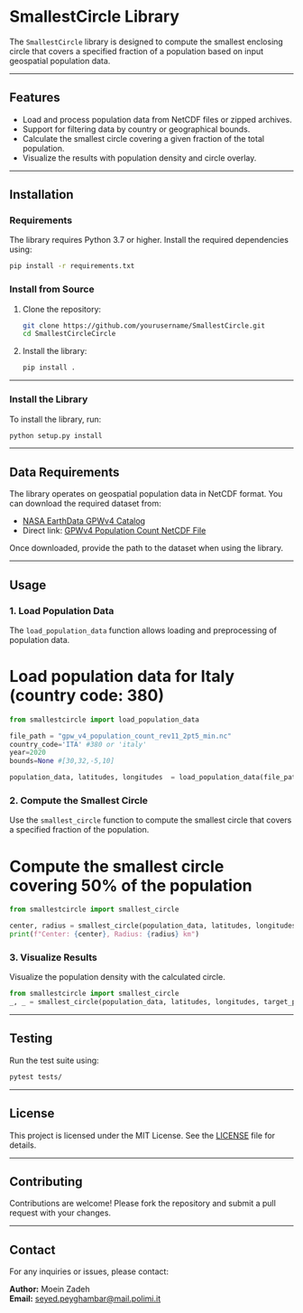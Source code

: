 # SmallestCircle Library

The `SmallestCircle` library is designed to compute the smallest enclosing circle that covers a specified fraction of a population based on input geospatial population data.

---

## Features

- Load and process population data from NetCDF files or zipped archives.
- Support for filtering data by country or geographical bounds.
- Calculate the smallest circle covering a given fraction of the total population.
- Visualize the results with population density and circle overlay.

---

## Installation

### Requirements

The library requires Python 3.7 or higher. Install the required dependencies using:

```bash
pip install -r requirements.txt
```


### Install from Source
1. Clone the repository:
    ```bash
    git clone https://github.com/yourusername/SmallestCircle.git
    cd SmallestCircleCircle
    ```
2. Install the library:
    ```bash
    pip install .
    ```

---


### Install the Library

To install the library, run:

```bash
python setup.py install
```

---

## Data Requirements

The library operates on geospatial population data in NetCDF format. You can download the required dataset from:

- [NASA EarthData GPWv4 Catalog](https://earthdata.nasa.gov/data/catalog/sedac-ciesin-sedac-gpwv4-popcount-r11-4.11)
- Direct link: [GPWv4 Population Count NetCDF File](https://sedac.ciesin.columbia.edu/downloads/data/gpw-v4/gpw-v4-population-count-rev11/gpw-v4-population-count-rev11_totpop_2pt5_min_nc.zip)

Once downloaded, provide the path to the dataset when using the library.

---

## Usage

### 1. Load Population Data

The `load_population_data` function allows loading and preprocessing of population data.
# Load population data for Italy (country code: 380)

```python
from smallestcircle import load_population_data

file_path = "gpw_v4_population_count_rev11_2pt5_min.nc"
country_code='ITA' #380 or 'italy'
year=2020
bounds=None #[30,32,-5,10]

population_data, latitudes, longitudes  = load_population_data(file_path, year=year, country_code=country_code,bounds=bounds)
```

### 2. Compute the Smallest Circle

Use the `smallest_circle` function to compute the smallest circle that covers a specified fraction of the population.
# Compute the smallest circle covering 50% of the population

```python
from smallestcircle import smallest_circle

center, radius = smallest_circle(population_data, latitudes, longitudes, target_population_ratio=0.5, details=False, Plot=False)
print(f"Center: {center}, Radius: {radius} km")
```

### 3. Visualize Results

Visualize the population density with the calculated circle.

```python
from smallestcircle import smallest_circle
_, _ = smallest_circle(population_data, latitudes, longitudes, target_population_ratio=0.5, details=True, Plot=True)
```

---

## Testing

Run the test suite using:

```bash
pytest tests/
```

---

## License

This project is licensed under the MIT License. See the [LICENSE](LICENSE) file for details.

---

## Contributing

Contributions are welcome! Please fork the repository and submit a pull request with your changes.

---

## Contact

For any inquiries or issues, please contact:

**Author:** Moein Zadeh  
**Email:** seyed.peyghambar@mail.polimi.it

